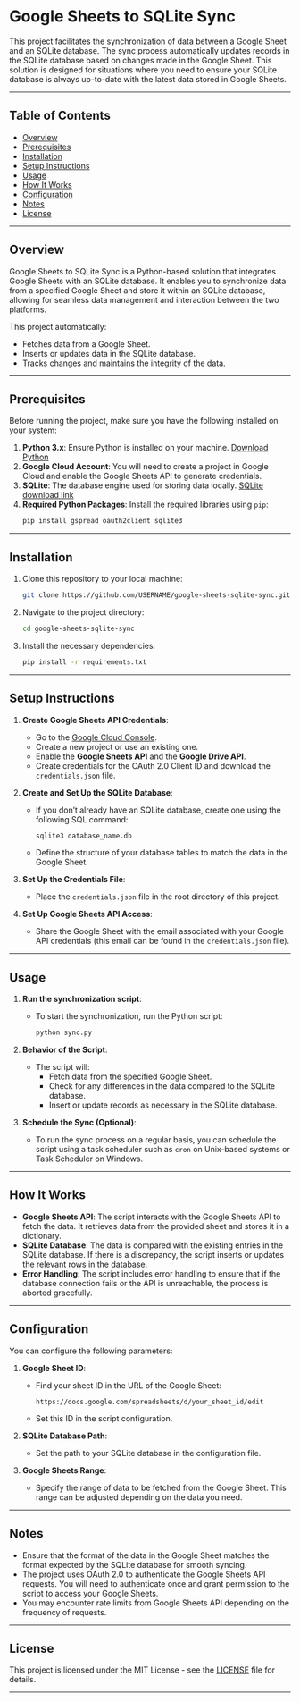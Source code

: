 
# Google Sheets to SQLite Sync

This project facilitates the synchronization of data between a Google Sheet and an SQLite database. The sync process automatically updates records in the SQLite database based on changes made in the Google Sheet. This solution is designed for situations where you need to ensure your SQLite database is always up-to-date with the latest data stored in Google Sheets.

---

## Table of Contents

- [Overview](#overview)
- [Prerequisites](#prerequisites)
- [Installation](#installation)
- [Setup Instructions](#setup-instructions)
- [Usage](#usage)
- [How It Works](#how-it-works)
- [Configuration](#configuration)
- [Notes](#notes)
- [License](#license)

---

## Overview

Google Sheets to SQLite Sync is a Python-based solution that integrates Google Sheets with an SQLite database. It enables you to synchronize data from a specified Google Sheet and store it within an SQLite database, allowing for seamless data management and interaction between the two platforms.

This project automatically:
- Fetches data from a Google Sheet.
- Inserts or updates data in the SQLite database.
- Tracks changes and maintains the integrity of the data.

---

## Prerequisites

Before running the project, make sure you have the following installed on your system:

1. **Python 3.x**: Ensure Python is installed on your machine. [Download Python](https://www.python.org/downloads/)
2. **Google Cloud Account**: You will need to create a project in Google Cloud and enable the Google Sheets API to generate credentials.
3. **SQLite**: The database engine used for storing data locally. [SQLite download link](https://www.sqlite.org/download.html)
4. **Required Python Packages**: Install the required libraries using `pip`:
    ```bash
    pip install gspread oauth2client sqlite3
    ```

---

## Installation

1. Clone this repository to your local machine:
   ```bash
   git clone https://github.com/USERNAME/google-sheets-sqlite-sync.git
   ```

2. Navigate to the project directory:
   ```bash
   cd google-sheets-sqlite-sync
   ```

3. Install the necessary dependencies:
   ```bash
   pip install -r requirements.txt
   ```

---

## Setup Instructions

1. **Create Google Sheets API Credentials**:
   - Go to the [Google Cloud Console](https://console.developers.google.com/).
   - Create a new project or use an existing one.
   - Enable the **Google Sheets API** and the **Google Drive API**.
   - Create credentials for the OAuth 2.0 Client ID and download the `credentials.json` file.

2. **Create and Set Up the SQLite Database**:
   - If you don’t already have an SQLite database, create one using the following SQL command:
     ```sql
     sqlite3 database_name.db
     ```
   - Define the structure of your database tables to match the data in the Google Sheet.

3. **Set Up the Credentials File**:
   - Place the `credentials.json` file in the root directory of this project.

4. **Set Up Google Sheets API Access**:
   - Share the Google Sheet with the email associated with your Google API credentials (this email can be found in the `credentials.json` file).

---

## Usage

1. **Run the synchronization script**:
   - To start the synchronization, run the Python script:
     ```bash
     python sync.py
     ```

2. **Behavior of the Script**:
   - The script will:
     - Fetch data from the specified Google Sheet.
     - Check for any differences in the data compared to the SQLite database.
     - Insert or update records as necessary in the SQLite database.
   
3. **Schedule the Sync (Optional)**:
   - To run the sync process on a regular basis, you can schedule the script using a task scheduler such as `cron` on Unix-based systems or Task Scheduler on Windows.

---

## How It Works

- **Google Sheets API**: The script interacts with the Google Sheets API to fetch the data. It retrieves data from the provided sheet and stores it in a dictionary.
- **SQLite Database**: The data is compared with the existing entries in the SQLite database. If there is a discrepancy, the script inserts or updates the relevant rows in the database.
- **Error Handling**: The script includes error handling to ensure that if the database connection fails or the API is unreachable, the process is aborted gracefully.

---

## Configuration

You can configure the following parameters:

1. **Google Sheet ID**:
   - Find your sheet ID in the URL of the Google Sheet:
     ```
     https://docs.google.com/spreadsheets/d/your_sheet_id/edit
     ```
   - Set this ID in the script configuration.
   
2. **SQLite Database Path**:
   - Set the path to your SQLite database in the configuration file.

3. **Google Sheets Range**:
   - Specify the range of data to be fetched from the Google Sheet. This range can be adjusted depending on the data you need.

---

## Notes

- Ensure that the format of the data in the Google Sheet matches the format expected by the SQLite database for smooth syncing.
- The project uses OAuth 2.0 to authenticate the Google Sheets API requests. You will need to authenticate once and grant permission to the script to access your Google Sheets.
- You may encounter rate limits from Google Sheets API depending on the frequency of requests.

---

## License

This project is licensed under the MIT License - see the [LICENSE](LICENSE) file for details.

---
